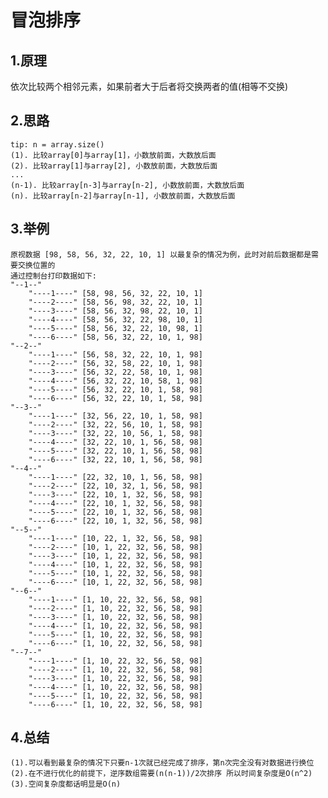 # 冒泡排序
## 1.原理
依次比较两个相邻元素，如果前者大于后者将交换两者的值(相等不交换)
## 2.思路
    tip: n = array.size()
    (1). 比较array[0]与array[1]，小数放前面，大数放后面
    (2). 比较array[1]与array[2], 小数放前面，大数放后面
    ...
    (n-1). 比较array[n-3]与array[n-2], 小数放前面，大数放后面
    (n). 比较array[n-2]与array[n-1], 小数放前面，大数放后面

## 3.举例
    原视数据 [98, 58, 56, 32, 22, 10, 1] 以最复杂的情况为例，此时对前后数据都是需要交换位置的
    通过控制台打印数据如下:
    "--1--"
        "----1----" [58, 98, 56, 32, 22, 10, 1]
        "----2----" [58, 56, 98, 32, 22, 10, 1]
        "----3----" [58, 56, 32, 98, 22, 10, 1]
        "----4----" [58, 56, 32, 22, 98, 10, 1]
        "----5----" [58, 56, 32, 22, 10, 98, 1]
        "----6----" [58, 56, 32, 22, 10, 1, 98]
    "--2--"
        "----1----" [56, 58, 32, 22, 10, 1, 98]
        "----2----" [56, 32, 58, 22, 10, 1, 98]
        "----3----" [56, 32, 22, 58, 10, 1, 98]
        "----4----" [56, 32, 22, 10, 58, 1, 98]
        "----5----" [56, 32, 22, 10, 1, 58, 98]
        "----6----" [56, 32, 22, 10, 1, 58, 98]
    "--3--"
        "----1----" [32, 56, 22, 10, 1, 58, 98]
        "----2----" [32, 22, 56, 10, 1, 58, 98]
        "----3----" [32, 22, 10, 56, 1, 58, 98]
        "----4----" [32, 22, 10, 1, 56, 58, 98]
        "----5----" [32, 22, 10, 1, 56, 58, 98]
        "----6----" [32, 22, 10, 1, 56, 58, 98]
    "--4--"
        "----1----" [22, 32, 10, 1, 56, 58, 98]
        "----2----" [22, 10, 32, 1, 56, 58, 98]
        "----3----" [22, 10, 1, 32, 56, 58, 98]
        "----4----" [22, 10, 1, 32, 56, 58, 98]
        "----5----" [22, 10, 1, 32, 56, 58, 98]
        "----6----" [22, 10, 1, 32, 56, 58, 98]
    "--5--"
        "----1----" [10, 22, 1, 32, 56, 58, 98]
        "----2----" [10, 1, 22, 32, 56, 58, 98]
        "----3----" [10, 1, 22, 32, 56, 58, 98]
        "----4----" [10, 1, 22, 32, 56, 58, 98]
        "----5----" [10, 1, 22, 32, 56, 58, 98]
        "----6----" [10, 1, 22, 32, 56, 58, 98]
    "--6--"
        "----1----" [1, 10, 22, 32, 56, 58, 98]
        "----2----" [1, 10, 22, 32, 56, 58, 98]
        "----3----" [1, 10, 22, 32, 56, 58, 98]
        "----4----" [1, 10, 22, 32, 56, 58, 98]
        "----5----" [1, 10, 22, 32, 56, 58, 98]
        "----6----" [1, 10, 22, 32, 56, 58, 98]
    "--7--"
        "----1----" [1, 10, 22, 32, 56, 58, 98]
        "----2----" [1, 10, 22, 32, 56, 58, 98]
        "----3----" [1, 10, 22, 32, 56, 58, 98]
        "----4----" [1, 10, 22, 32, 56, 58, 98]
        "----5----" [1, 10, 22, 32, 56, 58, 98]
        "----6----" [1, 10, 22, 32, 56, 58, 98]

## 4.总结
    (1).可以看到最复杂的情况下只要n-1次就已经完成了排序，第n次完全没有对数据进行换位
    (2).在不进行优化的前提下，逆序数组需要(n(n-1))/2次排序 所以时间复杂度是O(n^2)
    (3).空间复杂度都话明显是O(n)